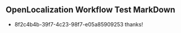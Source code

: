 ## OpenLocalization Workflow Test MarkDown
* 8f2c4b4b-39f7-4c23-98f7-e05a85909253 thanks!

<!--HONumber=Aug16_HO4-->


